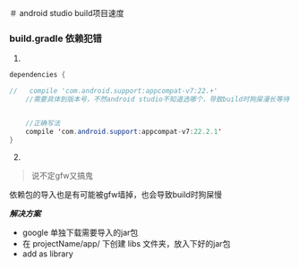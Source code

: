 
＃ android studio build项目速度


### build.gradle 依赖犯错

1. 

```java
dependencies {

//	 compile 'com.android.support:appcompat-v7:22.+' 
 	//需要具体到版本号，不然android studio不知道选哪个，导致build时狗屎漫长等待


    //正确写法
	compile 'com.android.support:appcompat-v7:22.2.1'
}
```

2. 

> 说不定gfw又搞鬼

依赖包的导入也是有可能被gfw墙掉，也会导致build时狗屎慢

***解决方案***

- google 单独下载需要导入的jar包
- 在 projectName/app/ 下创建 libs 文件夹，放入下好的jar包
- add as library


